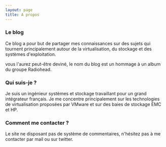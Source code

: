 ```yaml
---
layout: page
title: A propos
---
```


### Le blog
Ce blog a pour but de partager mes connaissances sur des sujets qui tournent principalement autour de la virtualisation, du stockage et des systèmes d'exploitation.

vous l'aurez peut-être deviné, le nom du blog est un hommage à un album du groupe Radiohead.

### Qui suis-je ?
Je suis un ingénieur systèmes et stockage travaillant pour un grand intégrateur français. Je me concentre  principalement sur les technologies de virtualisation proposées par VMware et sur des baies de stockage EMC et HP.

### Comment me contacter ?
Le site ne disposant pas de système de commentaires, n'hésitez pas à me contacter par mail ou sur twitter.

<p>
     <a href="{{ site.author.url }}"><i class="fa fa-twitter fa-3x"></i></a>
     <a href="https://github.com/{{ site.author.github }}"><i class="fa fa-github fa-3x"></i></a>
     <a href="mailto:{{ site.author.email }}"><i class="fa fa-envelope-o fa-3x"></i></a>
</p>
